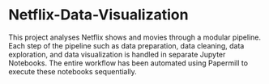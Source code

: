 # Netflix-Data-Visualization
This project analyses Netflix shows and movies through a modular pipeline. Each step of the pipeline such as data preparation, data cleaning, data exploration, and data visualization is handled in separate Jupyter Notebooks. The entire workflow has been automated using Papermill to execute these notebooks sequentially.

